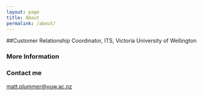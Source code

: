 ```yaml
---
layout: page
title: About
permalink: /about/
---
```


##Customer Relationship Coordinator, ITS, Victoria University of Wellington

### More Information



### Contact me

[matt.plummer@vuw.ac.nz](mailto:matt.plummer@vuw.ac.nz)
